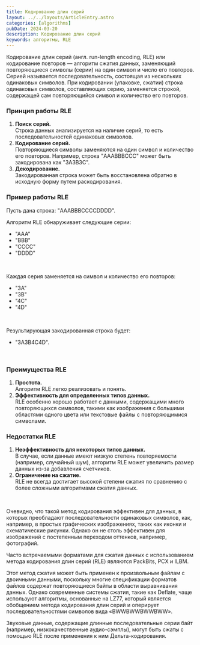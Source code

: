 ```yaml
---
title: Кодирование длин серий
layout: ../../layouts/ArticleEntry.astro
categories: [algorithms]
pubDate: 2024-03-20
description: Кодирование длин серий
keywords: алгоритмы, RLE
---
```


Кодирование длин серий (англ. run-length encoding, RLE) или кодирование повторов — алгоритм сжатия данных, заменяющий повторяющиеся символы (серии) на один символ и число его повторов. Серией называется последовательность, состоящая из нескольких одинаковых символов. При кодировании (упаковке, сжатии) строка одинаковых символов, составляющих серию, заменяется строкой, содержащей сам повторяющийся символ и количество его повторов.

### Принцип работы RLE

1. **Поиск серий.**   
Строка данных анализируется на наличие серий, то есть последовательностей одинаковых символов.
2. **Кодирование серий.**   
Повторяющиеся символы заменяются на один символ и количество его повторов. Например, строка "AAABBBCCC" может быть закодирована как "3A3B3C".
3. **Декодирование.**   
Закодированная строка может быть восстановлена обратно в исходную форму путем раскодирования.


### Пример работы RLE

Пусть дана строка: "AAABBBCCCCDDDD".

Алгоритм RLE обнаруживает следующие серии:
- "AAA"
- "BBB"
- "CCCC"
- "DDDD"

<br>

Каждая серия заменяется на символ и количество его повторов:
- "3A"
- "3B"
- "4C"
- "4D"

<br>

Результирующая закодированная строка будет:  
- "3A3B4C4D".

<br>

### Преимущества RLE
1. **Простота.**   
Алгоритм RLE легко реализовать и понять.
2. **Эффективность для определенных типов данных.**   
RLE особенно хорошо работает с данными, содержащими много повторяющихся символов, такими как изображения с большими областями одного цвета или текстовые файлы с повторяющимися символами.

### Недостатки RLE  
1. **Неэффективность для некоторых типов данных.**   
В случае, если данные имеют низкую степень повторяемости (например, случайный шум), алгоритм RLE может увеличить размер данных из-за добавления счетчиков.
2. **Ограничение на сжатие.**   
RLE не всегда достигает высокой степени сжатия по сравнению с более сложными алгоритмами сжатия данных.

<br>

Очевидно, что такой метод кодирования эффективен для данных, в которых преобладают последовательности одинаковых символов, как, например, в простых графических изображениях, таких как иконки и схематические рисунки. Однако он не столь эффективен для изображений с постепенным переходом оттенков, например, фотографий.

Часто встречаемыми форматами для сжатия данных с использованием метода кодирования длин серий (RLE) являются PackBits, PCX и ILBM.

Этот метод сжатия может быть применен к произвольным файлам с двоичными данными, поскольку многие спецификации форматов файлов содержат повторяющиеся байты в области выравнивания данных. Однако современные системы сжатия, такие как Deflate, чаще используют алгоритмы, основанные на LZ77, который является обобщением метода кодирования длин серий и оперирует последовательностями символов вида «BWWBWWBWWBWW».

Звуковые данные, содержащие длинные последовательные серии байт (например, низкокачественные аудио-сэмплы), могут быть сжаты с помощью RLE после применения к ним Дельта-кодирования.